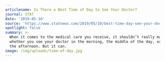 ```yaml
---
articlename: Is There a Best Time of Day to See Your Doctor?
journal: STAT
date: '2019-05-10'
source: 'https://www.statnews.com/2019/05/10/best-time-day-see-your-doctor/'
spotlight: false
summary: >-
  When it comes to the medical care you receive, it shouldn’t really matter
  whether you see your doctor in the morning, the middle of the day, or late in
  the afternoon. But it can.
image: /img/uploads/time-of-day.jpg
---
```


